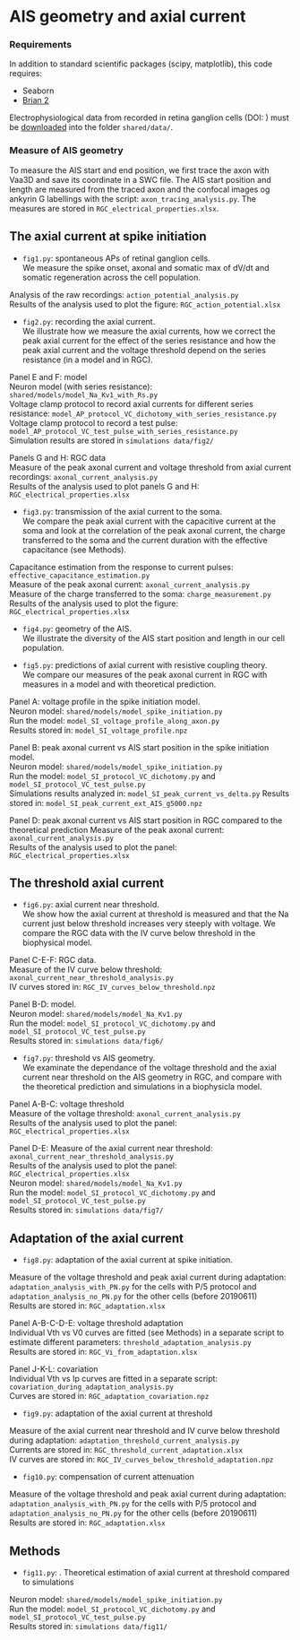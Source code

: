 # AIS geometry and axial current

### Requirements

In addition to standard scientific packages (scipy, matplotlib), this code requires:
* Seaborn
* [Brian 2](http://briansimulator.org)

Electrophysiological data from recorded in retina ganglion cells
(DOI: ) must be
[downloaded]() into the folder
`shared/data/`.

### Measure of AIS geometry

To measure the AIS start and end position, we first trace the axon with Vaa3D and save its coordinate in a SWC file. The AIS start position and length are measured from the traced axon and the confocal images og ankyrin G labellings with the script: `axon_tracing_analysis.py`. The measures are stored in `RGC_electrical_properties.xlsx`.

## The axial current at spike initiation

* `fig1.py`: spontaneous APs of retinal ganglion cells.\
We measure the spike onset, axonal and somatic max of dV/dt and somatic regeneration across the cell population.

Analysis of the raw recordings: `action_potential_analysis.py`\
Results of the analysis used to plot the figure: `RGC_action_potential.xlsx`

* `fig2.py`: recording the axial current.\
We illustrate how we measure the axial currents, how we correct the peak axial current for the effect of the series resistance and how the peak axial current and the voltage threshold depend on the series resistance (in a model and in RGC).

Panel E and F: model \
Neuron model (with series resistance): `shared/models/model_Na_Kv1_with_Rs.py`\
Voltage clamp protocol to record axial currents for different series resistance: `model_AP_protocol_VC_dichotomy_with_series_resistance.py`\
Voltage clamp protocol to record a test pulse: `model_AP_protocol_VC_test_pulse_with_series_resistance.py`\
Simulation results are stored in `simulations data/fig2/`

Panels G and H: RGC data\
Measure of the peak axonal current and voltage threshold from axial current recordings: `axonal_current_analysis.py`\
Results of the analysis used to plot panels G and H: `RGC_electrical_properties.xlsx`

* `fig3.py`: transmission of the axial current to the soma.\
We compare the peak axial current with the capacitive current at the soma and look at the correlation of the peak axonal current, the charge transferred to the soma and the current duration with the effective capacitance (see Methods).

Capacitance estimation from the response to current pulses:  `effective_capacitance_estimation.py`\
Measure of the peak axonal current: `axonal_current_analysis.py`\
Measure of the charge transferred to the soma: `charge_measurement.py`\
Results of the analysis used to plot the figure: `RGC_electrical_properties.xlsx`

* `fig4.py`: geometry of the AIS.\
We illustrate the diversity of the AIS start position and length in our cell population.

* `fig5.py`: predictions of axial current with resistive coupling theory.\
We compare our measures of the peak axonal current in RGC with measures in a model and with theoretical prediction.

Panel A: voltage profile in the spike initiation model.\
Neuron model: `shared/models/model_spike_initiation.py`\
Run the model: `model_SI_voltage_profile_along_axon.py`\
Results stored in: `model_SI_voltage_profile.npz`

Panel B: peak axonal current vs AIS start position in the spike initiation model.\
Neuron model: `shared/models/model_spike_initiation.py`\
Run the model: `model_SI_protocol_VC_dichotomy.py` and `model_SI_protocol_VC_test_pulse.py`\
Simulations results analyzed in: `model_SI_peak_current_vs_delta.py`
Results stored in: `model_SI_peak_current_ext_AIS_g5000.npz`

Panel D: peak axonal current vs AIS start position in RGC compared to the theoretical prediction
Measure of the peak axonal current: `axonal_current_analysis.py`\
Results of the analysis used to plot the panel: `RGC_electrical_properties.xlsx`

## The threshold axial current

* `fig6.py`: axial current near threshold.\
We show how the axial current at threshold is measured and that the Na current just below threshold increases very steeply with voltage. We compare the RGC data with the IV curve below threshold in the biophysical model.

Panel C-E-F: RGC data.\
Measure of the IV curve below threshold: `axonal_current_near_threshold_analysis.py`\
IV curves stored in: `RGC_IV_curves_below_threshold.npz`

Panel B-D: model.\
Neuron model: `shared/models/model_Na_Kv1.py`\
Run the model: `model_SI_protocol_VC_dichotomy.py` and `model_SI_protocol_VC_test_pulse.py`\
Results stored in: `simulations data/fig6/`

* `fig7.py`: threshold vs AIS geometry.\
We examinate the dependance of the voltage threshold and the axial current near threshold on the AIS geometry in RGC, and compare with the theoretical prediction and simulations in a biophysicla model.

Panel A-B-C: voltage threshold\
Measure of the voltage threshold: `axonal_current_analysis.py`\
Results of the analysis used to plot the panel: `RGC_electrical_properties.xlsx`

Panel D-E:
Measure of the axial current near threshold: `axonal_current_near_threshold_analysis.py`\
Results of the analysis used to plot the panel: `RGC_electrical_properties.xlsx`\
Neuron model: `shared/models/model_Na_Kv1.py`\
Run the model: `model_SI_protocol_VC_dichotomy.py` and `model_SI_protocol_VC_test_pulse.py`\
Results stored in: `simulations data/fig7/`

## Adaptation of the axial current

* `fig8.py`: adaptation of the axial current at spike initiation.

Measure of the voltage threshold and peak axial current during adaptation: `adaptation_analysis_with_PN.py` for the cells with P/5 protocol and `adaptation_analysis_no_PN.py` for the other cells (before 20190611)\
Results are stored in: `RGC_adaptation.xlsx`

Panel A-B-C-D-E: voltage threshold adaptation\
Individual Vth vs V0 curves are fitted (see Methods) in a separate script to estimate different parameters: `threshold_adaptation_analysis.py`\
Results are stored in: `RGC_Vi_from_adaptation.xlsx`

Panel J-K-L: covariation\
Individual Vth vs Ip curves are fitted in a separate script: `covariation_during_adaptation_analysis.py`\
Curves are stored in: `RGC_adaptation_covariation.npz`

* `fig9.py`: adaptation of the axial current at threshold

Measure of the axial current near threshold and IV curve below threshold during adaptation: `adaptation_threshold_current_analysis.py`\
Currents are stored in: `RGC_threshold_current_adaptation.xlsx`\
IV curves are stored in: `RGC_IV_curves_below_threshold_adaptation.npz`

* `fig10.py`: compensation of current attenuation

Measure of the voltage threshold and peak axial current during adaptation: `adaptation_analysis_with_PN.py` for the cells with P/5 protocol and `adaptation_analysis_no_PN.py` for the other cells (before 20190611)\
Results are stored in: `RGC_adaptation.xlsx`

## Methods

* `fig11.py`: . Theoretical estimation of axial current at threshold compared to simulations

Neuron model: `shared/models/model_spike_initiation.py`\
Run the model: `model_SI_protocol_VC_dichotomy.py` and `model_SI_protocol_VC_test_pulse.py`\
Results stored in: `simulations data/fig11/`


